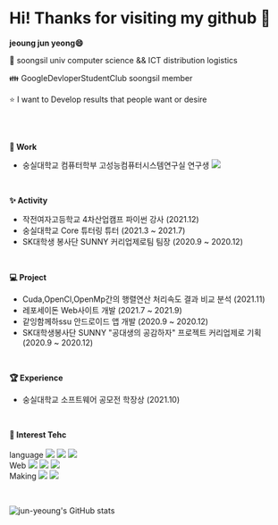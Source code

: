 # Hi! Thanks for visiting my github 👋

**jeoung jun yeong😄** 
<br>


🏫 soongsil univ computer science && ICT distribution logistics
<br>


👪 GoogleDevloperStudentClub soongsil member 
<br>

⭐ I want to Develop results that people want or desire

<br>
<br>



**🔭 Work**

- 숭실대학교 컴퓨터학부 고성능컴퓨터시스템연구실 연구생   <a href="https://sites.google.com/view/hpcs-ssu" target="_blank"><img src="https://img.shields.io/badge/Lab-FA8072?style=flat&logo=webcomponents.org&logoColor=000000"/></a>

<br>


**✨ Activity**

- 작전여자고등학교 4차산업캠프 파이썬 강사 (2021.12)
- 숭실대학교 Core 튜터링 튜터 (2021.3 ~ 2021.7)
- SK대학생 봉사단 SUNNY 커리업제로팀 팀장 (2020.9 ~ 2020.12)


<br>


**💻 Project**

- Cuda,OpenCl,OpenMp간의 행렬연산 처리속도 결과 비교 분석 (2021.11)
- 레포세이돈 Web사이트 개발 (2021.7 ~ 2021.9)
- 같잉함께하ssu 안드로이드 앱 개발 (2020.9 ~ 2020.12)
- SK대학생봉사단 SUNNY "공대생의 공감하자" 프로젝트 커리업제로 기획 (2020.9 ~ 2020.12)

<br>

**🏆 Experience**
- 숭실대학교 소프트웨어 공모전 학장상 (2021.10)

<br>



**🔨 Interest Tehc**
<br>
<br>
language <img src="https://img.shields.io/badge/C-FFA500?style=flat&logo=C&logoColor=FFFFFF"/>
<img src="https://img.shields.io/badge/Python-00008B?style=flat&logo=Python&logoColor=FFFFFF"/>
<img src="https://img.shields.io/badge/Cuda-76B900?style=flat&logo=NVIDIA&logoColor=FFFFFF"/>
<br>
Web <img src="https://img.shields.io/badge/HTML5-E34F26?style=flat&logo=HTML5&logoColor=FFFFFF"/>
<img src="https://img.shields.io/badge/CSS3-1572B6?style=flat&logo=CSS3&logoColor=FFFFFF"/>
<img src="https://img.shields.io/badge/JavaScript-F7DF1E?style=flat&logo=JavaScript&logoColor=FFFFFF"/>
<br>
Making <img src="https://img.shields.io/badge/Android-3DDC84?style=flat&logo=Android&logoColor=FFFFFF"/>
<img src="https://img.shields.io/badge/Arduino-00979D?style=flat&logo=Arduino&logoColor=FFFFFF"/>



<br>

![jun-yeoung's GitHub stats](https://github-readme-stats.vercel.app/api?username=Jeoung-Jun-Yeoung&show_icons=true&theme=radical)


<!--
**Jeoung-Jun-Yeoung/Jeoung-Jun-Yeoung** is a ✨ _special_ ✨ repository because its `README.md` (this file) appears on your GitHub profile.

Here are some ideas to get you started:

- 🔭 I’m currently working on ...
- 🌱 I’m currently learning ...
- 👯 I’m looking to collaborate on ...
- 🤔 I’m looking for help with ...
- 💬 Ask me about ...
- 📫 How to reach me: ...
- 😄 Pronouns: ...
- ⚡ Fun fact: ...
-->

